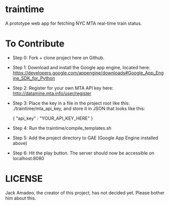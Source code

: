 traintime
=========

A prototype web app for fetching NYC MTA real-time train status.


To Contribute
=============
* Step 0: Fork + clone project here on Github.
* Step 1: Download and install the Google app engine, located here: https://developers.google.com/appengine/downloads#Google_App_Engine_SDK_for_Python
* Step 2: Register for your own MTA API key here: http://datamine.mta.info/user/register
* Step 3: Place the key in a file in the project root like this: ./traintime/mta_api_key, and store it in JSON that looks like this:

  {
    "api_key" : "YOUR_API_KEY_HERE"
  }

* Step 4: Run the traintime/compile_templates.sh
* Step 5: Add the project directory to GAE (Google App Engine installed above)
* Step 6: Hit the play button. The server should now be accessible on localhost:8080

LICENSE
=======
Jack Amadeo, the creator of this project, has not decided yet. Please bother him about this.

